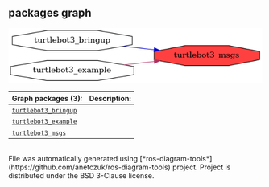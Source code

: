 <!--
File was automatically generated using 'ros-diagram-tools' project.
Project is distributed under the BSD 3-Clause license.
-->

## packages graph

[![turtlebot3_msgs](turtlebot3_msgs.png "turtlebot3_msgs")](turtlebot3_msgs.png)

| Graph packages (3): | Description: |
| ----------------------------------- | ------------ |
| [`turtlebot3_bringup`](turtlebot3_bringup.html) |  |
| [`turtlebot3_example`](turtlebot3_example.html) |  |
| [`turtlebot3_msgs`](turtlebot3_msgs.html) |  |


</br>
File was automatically generated using [*ros-diagram-tools*](https://github.com/anetczuk/ros-diagram-tools) project.
Project is distributed under the BSD 3-Clause license.
